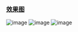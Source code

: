 ### [效果图](https://github.com/aic1999/Picture/blob/master/Android/fresh/fresh.gif)
![image](https://github.com/aic1999/Picture/blob/master/Android/fresh/f1.png)
![image](https://github.com/aic1999/Picture/blob/master/Android/fresh/f2.png)
![image](https://github.com/aic1999/Picture/blob/master/Android/fresh/fresh.gif)
